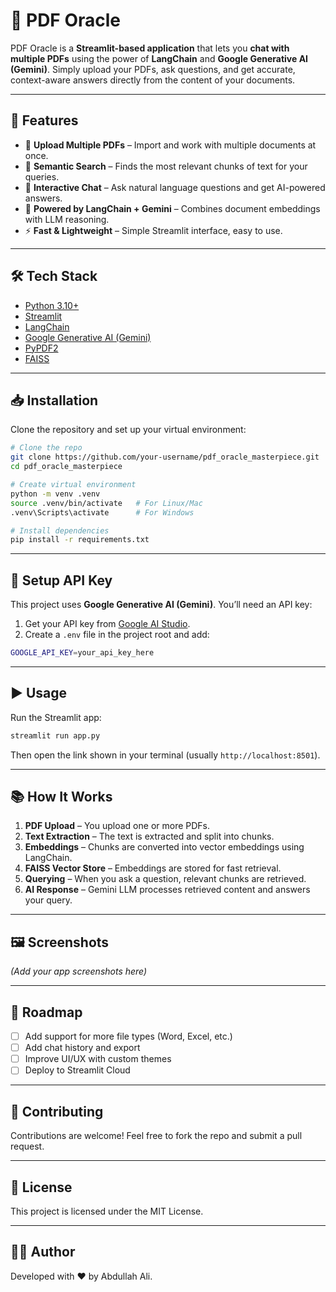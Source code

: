 # 📄 PDF Oracle

PDF Oracle is a **Streamlit-based application** that lets you **chat with multiple PDFs** using the power of **LangChain** and **Google Generative AI (Gemini)**. Simply upload your PDFs, ask questions, and get accurate, context-aware answers directly from the content of your documents.

---

## 🚀 Features

* 📂 **Upload Multiple PDFs** – Import and work with multiple documents at once.
* 🔎 **Semantic Search** – Finds the most relevant chunks of text for your queries.
* 💬 **Interactive Chat** – Ask natural language questions and get AI-powered answers.
* 🧠 **Powered by LangChain + Gemini** – Combines document embeddings with LLM reasoning.
* ⚡ **Fast & Lightweight** – Simple Streamlit interface, easy to use.

---

## 🛠️ Tech Stack

* [Python 3.10+](https://www.python.org/)
* [Streamlit](https://streamlit.io/)
* [LangChain](https://www.langchain.com/)
* [Google Generative AI (Gemini)](https://ai.google.dev/)
* [PyPDF2](https://pypi.org/project/pypdf2/)
* [FAISS](https://github.com/facebookresearch/faiss)

---

## 📥 Installation

Clone the repository and set up your virtual environment:

```bash
# Clone the repo
git clone https://github.com/your-username/pdf_oracle_masterpiece.git
cd pdf_oracle_masterpiece

# Create virtual environment
python -m venv .venv
source .venv/bin/activate   # For Linux/Mac
.venv\Scripts\activate      # For Windows

# Install dependencies
pip install -r requirements.txt
```

---

## 🔑 Setup API Key

This project uses **Google Generative AI (Gemini)**. You’ll need an API key:

1. Get your API key from [Google AI Studio](https://ai.google.dev/).
2. Create a `.env` file in the project root and add:

```bash
GOOGLE_API_KEY=your_api_key_here
```

---

## ▶️ Usage

Run the Streamlit app:

```bash
streamlit run app.py
```

Then open the link shown in your terminal (usually `http://localhost:8501`).

---

## 📚 How It Works

1. **PDF Upload** – You upload one or more PDFs.
2. **Text Extraction** – The text is extracted and split into chunks.
3. **Embeddings** – Chunks are converted into vector embeddings using LangChain.
4. **FAISS Vector Store** – Embeddings are stored for fast retrieval.
5. **Querying** – When you ask a question, relevant chunks are retrieved.
6. **AI Response** – Gemini LLM processes retrieved content and answers your query.

---

## 🖼️ Screenshots

*(Add your app screenshots here)*

---

## 📌 Roadmap

* [ ] Add support for more file types (Word, Excel, etc.)
* [ ] Add chat history and export
* [ ] Improve UI/UX with custom themes
* [ ] Deploy to Streamlit Cloud

---

## 🤝 Contributing

Contributions are welcome! Feel free to fork the repo and submit a pull request.

---

## 📜 License

This project is licensed under the MIT License.

---

## 👨‍💻 Author

Developed with ❤️ by Abdullah Ali.
